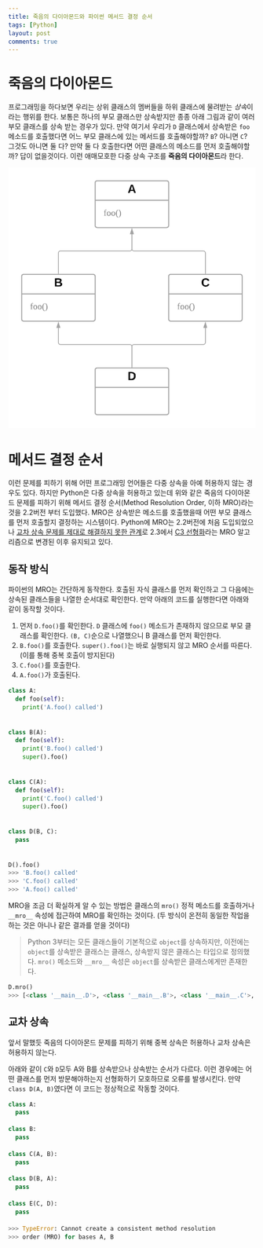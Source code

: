 ```yaml
---
title: 죽음의 다이아몬드와 파이썬 메서드 결정 순서
tags: [Python]
layout: post
comments: true
---
```


# 죽음의 다이아몬드

프로그래밍을 하다보면 우리는 상위 클래스의 멤버들을 하위 클래스에 물려받는 *상속*이라는 행위를 한다. 보통은 하나의 부모 클래스만 상속받지만 종종 아래 그림과 같이 여러 부모 클래스를 상속 받는 경우가 있다. 만약 여기서 우리가 `D` 클래스에서 상속받은 `foo` 메소드를 호출했다면 어느 부모 클래스에 있는 메서드를 호출해야할까? `B`? 아니면 `C`? 그것도 아니면 둘 다? 만약 둘 다 호출한다면 어떤 클래스의 메소드를 먼저 호출해야할까? 답이 없을것이다. 이런 애매모호한 다중 상속 구조를 **죽음의 다이아몬드**라 한다.

![Deadly Diamond of Death](/images/python-method-resolution-order/ddd.png?_=1)

# 메서드 결정 순서

이런 문제를 피하기 위해 어떤 프로그래밍 언어들은 다중 상속을 아예 허용하지 않는 경우도 있다. 하지만 Python은 다중 상속을 허용하고 있는데 위와 같은 죽음의 다이아몬드 문제를 피하기 위해 메서드 결정 순서(Method Resolution Order, 이하 MRO)라는 것을 2.2버전 부터 도입했다. MRO은 상속받은 메소드를 호출했을때 어떤 부모 클래스를 먼저 호출할지 결정하는 시스템이다. Python에 MRO는 2.2버전에 처음 도입되었으나 [교차 상속 문제를 제대로 해결하지 못한 관계](https://www.python.org/download/releases/2.3/mro/#the-beginning)로 2.3에서 [C3 선형화](https://en.wikipedia.org/wiki/C3_linearization)라는 MRO 알고리즘으로 변경된 이후 유지되고 있다. 

## 동작 방식

파이썬의 MRO는 간단하게 동작한다. 호출된 자식 클래스를 먼저 확인하고 그 다음에는 상속된 클래스들을 나열한 순서대로 확인한다. 만약 아래의 코드를 실행한다면 아래와 같이 동작할 것이다.

1. 먼저 `D.foo()`를 확인한다. `D` 클래스에 `foo()` 메소드가 존재하지 않으므로 부모 클래스를 확인한다. `(B, C)`순으로 나열했으니 B 클래스를 먼저 확인한다.
2. `B.foo()`를 호출한다. `super().foo()`는 바로 실행되지 않고 MRO 순서를 따른다. (이를 통해 중복 호출이 방지된다)
3. `C.foo()`를 호출한다.
4. `A.foo()`가 호출된다.

```python
class A:
  def foo(self):
    print('A.foo() called')


class B(A):
  def foo(self):
    print('B.foo() called')
    super().foo()


class C(A):
  def foo(self):
    print('C.foo() called')
    super().foo()


class D(B, C):
  pass


D().foo()
>>> 'B.foo() called'
>>> 'C.foo() called'
>>> 'A.foo() called'
```

MRO을 조금 더 확실하게 알 수 있는 방법은 클래스의 `mro()` 정적 메소드를 호출하거나 `__mro__` 속성에 접근하여 MRO를 확인하는 것이다. (두 방식이 온전히 동일한 작업을 하는 것은 아니나 같은 결과를 얻을 것이다)

> Python 3부터는 모든 클래스들이 기본적으로 `object`를 상속하지만, 이전에는 `object`를 상속받은 클래스는 클래스, 상속받지 않은 클래스는 타입으로 정의했다. `mro()` 메소드와 `__mro__` 속성은 `object`를 상속받은 클래스에게만 존재한다.

```python
D.mro()
>>> [<class '__main__.D'>, <class '__main__.B'>, <class '__main__.C'>, <class '__main__.A'>, <class 'object'>]
```

## 교차 상속

앞서 말했듯 죽음의 다이아몬드 문제를 피하기 위해 중복 상속은 허용하나 교차 상속은 허용하지 않는다.

아래와 같이 `C`와 `D`모두 A와 B를 상속받으나 상속받는 순서가 다르다. 이런 경우에는 어떤 클래스를 먼저 방문해야하는지 선형화하기 모호하므로 오류를 발생시킨다. 만약 `class D(A, B)`였다면 이 코드는 정상적으로 작동할 것이다.

```python
class A:
  pass

class B:
  pass

class C(A, B):
  pass

class D(B, A):
  pass

class E(C, D):
  pass

>>> TypeError: Cannot create a consistent method resolution
>>> order (MRO) for bases A, B
```
